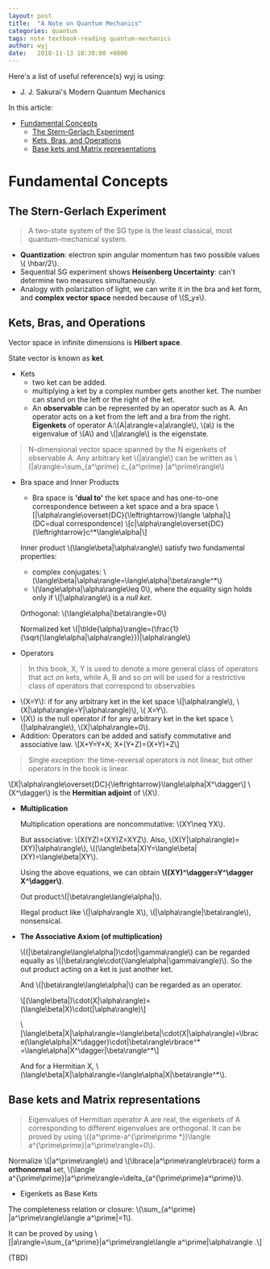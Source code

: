 ```yaml
---
layout: post
title:  "A Note on Quantum Mechanics"
categories: quantum
tags: note textbook-reading quantum-mechanics
author: wyj
date:   2018-11-13 10:30:00 +0800
---
```


Here's a list of useful reference(s) wyj is using:
- J. J. Sakurai's Modern Quantum Mechanics

In this article:
- [Fundamental Concepts](#fundamentalConcepts)
  - [The Stern-Gerlach Experiment](#Stern-GerlachExperiment)
  - [Kets, Bras, and Operations](#KetsBrasOperations)
  - [Base kets and Matrix representations](#BaseKetsAndMatrix)

<a name="fundamentalConcepts"></a>Fundamental Concepts
===

<a name="Stern-GerlachExperiment"></a>The Stern-Gerlach Experiment
---
>A two-state system of the SG type is the least classical, most quantum-mechanical system.

- **Quantization**: electron spin angular momentum has two possible values \\( \hbar/2\\).
- Sequential SG experiment shows **Heisenberg Uncertainty**: can't determine two measures simultaneously.
- Analogy with polarization of light, we can write it in the bra and ket form, and **complex vector space** needed because of \\(S_y±\\).

<a name="KetsBrasOperations"></a>Kets, Bras, and Operations
---
Vector space in infinite dimensions is **Hilbert space**.

State vector is known as **ket**.

- Kets
  - two ket can be added.
  - multiplying a ket by a complex number gets another ket. The number can stand on the left or the right of the ket.
  - An **observable** can be represented by an operator such as A. An operator acts on a ket from the left and a bra from the right. **Eigenkets** of operator A:\\(A\|a\rangle=a\|a\rangle\\), \\(a\\) is the eigenvalue of \\(A\\) and \\(\|a\rangle\\) is the eigenstate.

>N-dimensional vector space spanned by the N eigenkets of observable A. Any arbitrary ket \\(\|a\rangle\\) can be written as \\(\|a\rangle=\sum_{a^\prime} c_{a^\prime} \|a^\prime\rangle\\)

- Bra space and Inner Products
  - Bra space is **'dual to'**  the ket space and has one-to-one correspondence between a ket space and a bra space
  \\[\|\alpha\rangle\overset{DC}{\leftrightarrow}\langle \alpha\|\\]
  (DC=dual correspondence)
  \\[c\|\alpha\rangle\overset{DC}{\leftrightarrow}c^*\langle\alpha\|\\]

  Inner product \\(\langle\beta\|\alpha\rangle\\) satisfy two fundamental properties:
  - complex conjugates: \\(\langle\beta\|\alpha\rangle=\langle\alpha\|\beta\rangle^*\\)
  - \\(\langle\alpha\|\alpha\rangle\leq 0\\), where the equality sign holds only if \\(\|\alpha\rangle\\) is a *null ket*.

  Orthogonal: \\(\langle\alpha\|\beta\rangle=0\\)

  Normalized ket \\(\|\tilde{\alpha}\rangle=(\frac{1}{\sqrt{\langle\alpha\|\alpha\rangle}})\|\alpha\rangle\\)

- Operators
> In this book, X, Y is used to denote a more general class of operators that act on kets, while A, B and so on will be used for a restrictive class of operators that correspond to observables

  - \\(X=Y\\): if for any arbitrary ket in the ket space \\(\|\alpha\rangle\\), \\(X\|\alpha\rangle=Y\|\alpha\rangle)\\), \\( X=Y\\).
  - \\(X\\) is the null operator if for any arbitrary ket in the ket space \\(\|\alpha\rangle\\), \\(X\|\alpha\rangle=0\\).
  - Addition: Operators can be added and satisfy commutative and associative law.
  \\[X+Y=Y+X; X+(Y+Z)=(X+Y)+Z\\]

  > Single exception: the time-reversal operators is not linear, but other operators in the book is linear.

  \\[X\|\alpha\rangle\overset{DC}{\leftrightarrow}\langle\alpha\|X^\dagger\\]
  \\(X^\dagger\\) is the **Hermitian adjoint** of \\(X\\).
  - **Multiplication**

	Multiplication operations are noncommutative: \\(XY\neq YX\\).

	But associative: \\(X\(YZ\)=\(XY\)Z=XYZ\\). Also, \\(X\(Y\|\alpha\rangle\)=\(XY\)\|\alpha\rangle\\), \\(\(\langle\beta\|X\)Y=\langle\beta\|\(XY\)=\langle\beta\|XY\\).

	Using the above equations, we can obtain **\\(\(XY)^\dagger=Y^\dagger X^\dagger\\)**.

	Out product:\\(\|\beta\rangle\langle\alpha\|\\).

	Illegal product like \\(\|\alpha\rangle X\\), \\(\|\alpha\rangle\|\beta\rangle\\), nonsensical.

  - **The Associative Axiom (of multiplication)**

    \\(\(\|\beta\rangle\langle\alpha\|\)\cdot\|\gamma\rangle\\) can be regarded equally as \\(\|\beta\rangle\cdot\(\langle\alpha\|\gamma\rangle\)\\). So the out product acting on a ket is just another ket.

	And \\(\|\beta\rangle\langle\alpha\|\\) can be regarded as an operator.

	\\[(\langle\beta\|)\cdot(X\|\alpha\rangle)=(\langle\beta\|X)\cdot(\|\alpha\rangle)\\]

    \\[\langle\beta\|X\|\alpha\rangle=\langle\beta\|\cdot(X\|\alpha\rangle)=\lbrace(\langle\alpha\|X^\dagger)\cdot\|\beta\rangle\rbrace^* =\langle\alpha\|X^\dagger\|\beta\rangle^*\\]

	And for a Hermitian X, \\(\langle\beta\|X\|\alpha\rangle=\langle\alpha\|X\|\beta\rangle^*\\).

<a name="BaseKetsAndMatrix"></a>Base kets and Matrix representations
---
> Eigenvalues of Hermitian operator A are real, the eigenkets of A corresponding to different eigenvalues are orthogonal. It can be proved by using \\(\(a^\prime-a^{\prime\prime *}\)\langle a^{\prime\prime}\|a^\prime\rangle=0\\).

  Normalize \\(\|a^\prime\rangle\\) and \\(\lbrace\|a^\prime\rangle\rbrace\\) form a **orthonormal** set, \\(\langle a^{\prime\prime}\|a^\prime\rangle=\delta_{a^{\prime\prime}a^\prime}\\).

  - Eigenkets as Base Kets

   The completeness relation or closure: \\(\sum_{a^\prime} \|a^\prime\rangle\langle a^\prime\|=1\\).

   It can be proved by using
   \\[\|a\rangle=\sum_{a^\prime}|a^\prime\rangle\langle a^\prime\|\alpha\rangle .\\]

(TBD)
